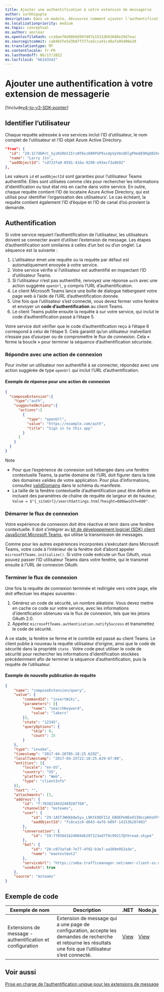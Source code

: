 ```yaml
---
title: Ajouter une authentification à votre extension de messagerie
author: surbhigupta
description: Dans ce module, découvrez comment ajouter l’authentification à une extension de messagerie à l’aide d’exemples de code et d’exemples
ms.localizationpriority: medium
ms.topic: conceptual
ms.author: anclear
ms.openlocfilehash: cca9aef8e08b9d997497e1531db928d8e29d7eac
ms.sourcegitcommit: ca84b5fe5d3b97f377ce5cca41c48afa95496e28
ms.translationtype: MT
ms.contentlocale: fr-FR
ms.lasthandoff: 06/17/2022
ms.locfileid: "66143542"
---
```

# <a name="add-authentication-to-your-message-extension"></a>Ajouter une authentification à votre extension de messagerie

[!include[v4-to-v3-SDK-pointer](~/includes/v4-to-v3-pointer-me.md)]

## <a name="identify-the-user"></a>Identifier l’utilisateur

Chaque requête adressée à vos services inclut l’ID d’utilisateur, le nom complet de l’utilisateur et l’ID objet Azure Active Directory.

```json
"from": {
  "id": "29:1C7dbRrC_5yzN1RGtZIrcWT0xz88KPGP9sxdpVpV8sODlgPHeQE9RqQ02hnpuKzy6zZ-AaZx6swUOMj_Dsdse3TQ4sIaeebbFBF-VgjJy_nY",
  "name": "Larry Jin",
  "aadObjectId": "cd723fa0-0591-416a-9290-e93ecf3a9b92"
},
```

Les valeurs `id` et `aadObjectId` sont garanties pour l’utilisateur Teams authentifié. Elles sont utilisées comme clés pour rechercher les informations d’identification ou tout état mis en cache dans votre service. En outre, chaque requête contient l’ID de locataire Azure Active Directory, qui est utilisé pour identifier l’organisation des utilisateurs’. Le cas échéant, la requête contient également l’ID d’équipe et l’ID de canal d’où provient la demande.

## <a name="authentication"></a>Authentification

Si votre service requiert l’authentification de l’utilisateur, les utilisateurs doivent se connecter avant d’utiliser l’extension de message. Les étapes d’authentification sont similaires à celles d’un bot ou d’un onglet. La séquence est la suivante :

1. L’utilisateur émet une requête ou la requête par défaut est automatiquement envoyée à votre service.
1. Votre service vérifie si l’utilisateur est authentifié en inspectant l’ID d’utilisateur Teams.
1. Si l’utilisateur n’est pas authentifié, renvoyez une réponse `auth` avec une action suggérée `openUrl`, y compris l’URL d’authentification.
1. Le client Microsoft Teams lance une boîte de dialogue hébergeant votre page web à l’aide de l’URL d’authentification donnée.
1. Une fois que l’utilisateur s’est connecté, vous devez fermer votre fenêtre et envoyer un **code d’authentification** au client Teams.
1. Le client Teams publie ensuite la requête à sur votre service, qui inclut le code d’authentification passé à l’étape 5.

Votre service doit vérifier que le code d’authentification reçu à l’étape 6 correspond à celui de l’étape 5. Cela garantit qu’un utilisateur malveillant n’essaie pas d’usurper ou de compromettre le flux de connexion. Cela « ferme la boucle » pour terminer la séquence d’authentification sécurisée.

### <a name="respond-with-a-sign-in-action"></a>Répondre avec une action de connexion

Pour inviter un utilisateur non authentifié à se connecter, répondez avec une action suggérée de type `openUrl` qui inclut l’URL d’authentification.

#### <a name="response-example-for-a-sign-in-action"></a>Exemple de réponse pour une action de connexion

```json
{
  "composeExtension":{
    "type":"auth",
    "suggestedActions":{
      "actions":[
        {
          "type": "openUrl",
          "value": "https://example.com/auth",
          "title": "Sign in to this app"
        }
      ]
    }
  }
}
```

> [!NOTE]
>
> * Pour que l’expérience de connexion soit hébergée dans une fenêtre contextuelle Teams, la partie domaine de l’URL doit figurer dans la liste des domaines valides de votre application. Pour plus d’informations, consultez [validDomains](~/resources/schema/manifest-schema.md#validdomains) dans le schéma du manifeste.
> * La taille de la fenêtre contextuelle d’authentification peut être définie en incluant des paramètres de chaîne de requête de largeur et de hauteur, `Value = $"{_siteUrl}/searchSettings.html?height=600&width=600"`.

### <a name="start-the-sign-in-flow"></a>Démarrer le flux de connexion

Votre expérience de connexion doit être réactive et tenir dans une fenêtre contextuelle. Il doit s’intégrer au [kit de développement logiciel (SDK) client JavaScript Microsoft Teams](/javascript/api/overview/msteams-client), qui utilise la transmission de messages.

Comme pour les autres expériences incorporées s’exécutant dans Microsoft Teams, votre code à l’intérieur de la fenêtre doit d’abord appeler `microsoftTeams.initialize()`. Si votre code exécute un flux OAuth, vous pouvez passer l’ID utilisateur Teams dans votre fenêtre, qui le transmet ensuite à l’URL de connexion OAuth.

### <a name="complete-the-sign-in-flow"></a>Terminer le flux de connexion

Une fois la requête de connexion terminée et redirigée vers votre page, elle doit effectuer les étapes suivantes :

1. Générez un code de sécurité, un nombre aléatoire. Vous devez mettre en cache ce code sur votre service, avec les informations d’identification obtenues via le flux de connexion, tels que les jetons OAuth 2.0.
1. Appelez `microsoftTeams.authentication.notifySuccess` et transmettez le code de sécurité.

À ce stade, la fenêtre se ferme et le contrôle est passé au client Teams. Le client publie à nouveau la requête utilisateur d’origine, ainsi que le code de sécurité dans la propriété `state` . Votre code peut utiliser le code de sécurité pour rechercher les informations d’identification stockées précédemment afin de terminer la séquence d’authentification, puis la requête de l’utilisateur.

#### <a name="reissued-request-example"></a>Exemple de nouvelle publication de requête

```json
{
    "name": "composeExtension/query",
    "value": {
        "commandId": "insertWiki",
        "parameters": [{
            "name": "searchKeyword",
            "value": "lakers"
        }],
        "state": "12345",
        "queryOptions": {
            "skip": 0,
            "count": 25
        }
    },
    "type": "invoke",
    "timestamp": "2017-04-26T05:18:25.629Z",
    "localTimestamp": "2017-04-25T22:18:25.629-07:00",
    "entities": [{
        "locale": "en-US",
        "country": "US",
        "platform": "Web",
        "type": "clientInfo"
    }],
    "text": "",
    "attachments": [],
    "address": {
        "id": "f:7638210432489287768",
        "channelId": "msteams",
        "user": {
            "id": "29:1A5TJWHkbOwSyu_L9Ktk9QFI1d_kBOEPeNEeO1INscpKHzHTvWfiau5AX_6y3SuiOby-r73dzHJ17HipUWqGPgw",
            "aadObjectId": "fc8ca1c0-d043-4af6-b09f-141536207403"
        },
        "conversation": {
            "id": "19:7705841b240044b297123ad7f9c99217@thread.skype"
        },
        "bot": {
            "id": "28:c073afa8-7e77-4f92-b3e7-aa589e952a3e",
            "name": "maotestbot2"
        },
        "serviceUrl": "https://smba.trafficmanager.net/amer-client-ss.msg/",
        "useAuth": true
    },
    "source": "msteams"
}
```

## <a name="code-sample"></a>Exemple de code

|**Exemple de nom** | **Description** |**.NET** | **Node.js**|
|----------------|-----------------|--------------|----------------|
|Extensions de message - authentification et configuration | Extension de message qui a une page de configuration, accepte les demandes de recherche et retourne les résultats une fois que l’utilisateur s’est connecté. |[View](https://github.com/microsoft/BotBuilder-Samples/tree/main/samples/csharp_dotnetcore/52.teams-messaging-extensions-search-auth-config)|[View](https://github.com/microsoft/BotBuilder-Samples/blob/main/samples/javascript_nodejs/52.teams-messaging-extensions-search-auth-config)|

## <a name="see-also"></a>Voir aussi

[Prise en charge de l’authentification unique pour les extensions de message](~/messaging-extensions/how-to/enable-sso-auth-me.md)
